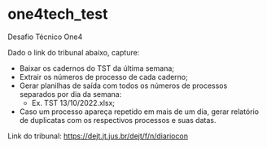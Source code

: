 # one4tech_test

Desafio Técnico One4

Dado o link do tribunal abaixo, capture:

* Baixar os cadernos do TST da última semana;
* Extrair os números de processo de cada caderno;
* Gerar planilhas de saída com todos os números de processos separados por dia da semana:
  * Ex. TST 13/10/2022.xlsx;
* Caso um processo apareça repetido em mais de um dia, gerar relatório de duplicatas com os respectivos processos e suas datas.

Link do tribunal: https://dejt.jt.jus.br/dejt/f/n/diariocon
